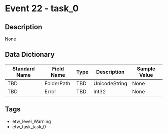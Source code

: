 # Event 22 - task_0

## Description
None

## Data Dictionary
|Standard Name|Field Name|Type|Description|Sample Value|
|---|---|---|---|---|
|TBD|FolderPath|TBD|UnicodeString|None|None|
|TBD|Error|TBD|Int32|None|None|

## Tags
* etw_level_Warning
* etw_task_task_0